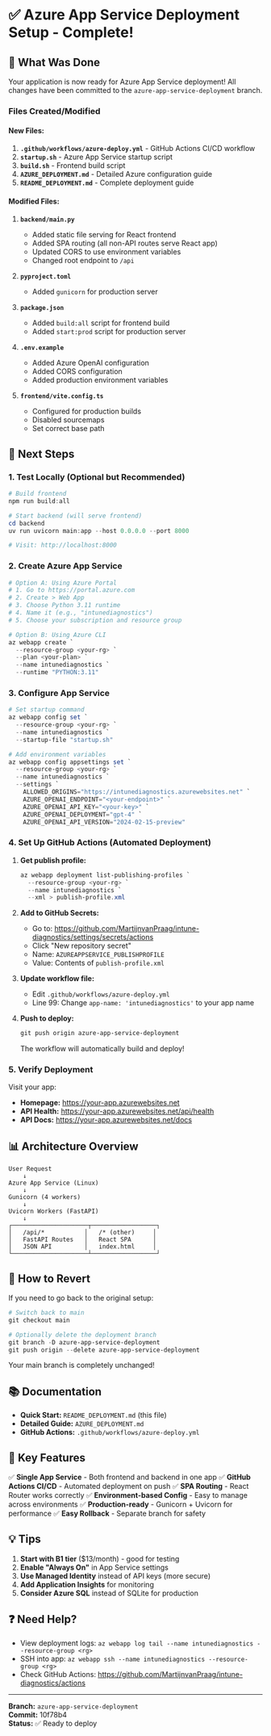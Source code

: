 # ✅ Azure App Service Deployment Setup - Complete!

## 🎯 What Was Done

Your application is now ready for Azure App Service deployment! All changes have been committed to the `azure-app-service-deployment` branch.

### Files Created/Modified

#### New Files:
1. **`.github/workflows/azure-deploy.yml`** - GitHub Actions CI/CD workflow
2. **`startup.sh`** - Azure App Service startup script
3. **`build.sh`** - Frontend build script
4. **`AZURE_DEPLOYMENT.md`** - Detailed Azure configuration guide
5. **`README_DEPLOYMENT.md`** - Complete deployment guide

#### Modified Files:
1. **`backend/main.py`**
   - Added static file serving for React frontend
   - Added SPA routing (all non-API routes serve React app)
   - Updated CORS to use environment variables
   - Changed root endpoint to `/api`

2. **`pyproject.toml`**
   - Added `gunicorn` for production server

3. **`package.json`**
   - Added `build:all` script for frontend build
   - Added `start:prod` script for production server

4. **`.env.example`**
   - Added Azure OpenAI configuration
   - Added CORS configuration
   - Added production environment variables

5. **`frontend/vite.config.ts`**
   - Configured for production builds
   - Disabled sourcemaps
   - Set correct base path

## 🚀 Next Steps

### 1. Test Locally (Optional but Recommended)

```powershell
# Build frontend
npm run build:all

# Start backend (will serve frontend)
cd backend
uv run uvicorn main:app --host 0.0.0.0 --port 8000

# Visit: http://localhost:8000
```

### 2. Create Azure App Service

```powershell
# Option A: Using Azure Portal
# 1. Go to https://portal.azure.com
# 2. Create > Web App
# 3. Choose Python 3.11 runtime
# 4. Name it (e.g., "intunediagnostics")
# 5. Choose your subscription and resource group

# Option B: Using Azure CLI
az webapp create `
  --resource-group <your-rg> `
  --plan <your-plan> `
  --name intunediagnostics `
  --runtime "PYTHON:3.11"
```

### 3. Configure App Service

```powershell
# Set startup command
az webapp config set `
  --resource-group <your-rg> `
  --name intunediagnostics `
  --startup-file "startup.sh"

# Add environment variables
az webapp config appsettings set `
  --resource-group <your-rg> `
  --name intunediagnostics `
  --settings `
    ALLOWED_ORIGINS="https://intunediagnostics.azurewebsites.net" `
    AZURE_OPENAI_ENDPOINT="<your-endpoint>" `
    AZURE_OPENAI_API_KEY="<your-key>" `
    AZURE_OPENAI_DEPLOYMENT="gpt-4" `
    AZURE_OPENAI_API_VERSION="2024-02-15-preview"
```

### 4. Set Up GitHub Actions (Automated Deployment)

1. **Get publish profile:**
   ```powershell
   az webapp deployment list-publishing-profiles `
     --resource-group <your-rg> `
     --name intunediagnostics `
     --xml > publish-profile.xml
   ```

2. **Add to GitHub Secrets:**
   - Go to: https://github.com/MartijnvanPraag/intune-diagnostics/settings/secrets/actions
   - Click "New repository secret"
   - Name: `AZUREAPPSERVICE_PUBLISHPROFILE`
   - Value: Contents of `publish-profile.xml`

3. **Update workflow file:**
   - Edit `.github/workflows/azure-deploy.yml`
   - Line 99: Change `app-name: 'intunediagnostics'` to your app name

4. **Push to deploy:**
   ```powershell
   git push origin azure-app-service-deployment
   ```
   
   The workflow will automatically build and deploy!

### 5. Verify Deployment

Visit your app:
- **Homepage:** https://your-app.azurewebsites.net
- **API Health:** https://your-app.azurewebsites.net/api/health
- **API Docs:** https://your-app.azurewebsites.net/docs

## 📊 Architecture Overview

```
User Request
    ↓
Azure App Service (Linux)
    ↓
Gunicorn (4 workers)
    ↓
Uvicorn Workers (FastAPI)
    ↓
┌─────────────────────┬──────────────────┐
│   /api/*           │   /* (other)     │
│   FastAPI Routes   │   React SPA      │
│   JSON API         │   index.html     │
└─────────────────────┴──────────────────┘
```

## 🔄 How to Revert

If you need to go back to the original setup:

```powershell
# Switch back to main
git checkout main

# Optionally delete the deployment branch
git branch -D azure-app-service-deployment
git push origin --delete azure-app-service-deployment
```

Your main branch is completely unchanged!

## 📚 Documentation

- **Quick Start:** `README_DEPLOYMENT.md` (this file)
- **Detailed Guide:** `AZURE_DEPLOYMENT.md`
- **GitHub Actions:** `.github/workflows/azure-deploy.yml`

## 🎯 Key Features

✅ **Single App Service** - Both frontend and backend in one app
✅ **GitHub Actions CI/CD** - Automated deployment on push
✅ **SPA Routing** - React Router works correctly
✅ **Environment-based Config** - Easy to manage across environments
✅ **Production-ready** - Gunicorn + Uvicorn for performance
✅ **Easy Rollback** - Separate branch for safety

## 💡 Tips

1. **Start with B1 tier** ($13/month) - good for testing
2. **Enable "Always On"** in App Service settings
3. **Use Managed Identity** instead of API keys (more secure)
4. **Add Application Insights** for monitoring
5. **Consider Azure SQL** instead of SQLite for production

## ❓ Need Help?

- View deployment logs: `az webapp log tail --name intunediagnostics --resource-group <rg>`
- SSH into app: `az webapp ssh --name intunediagnostics --resource-group <rg>`
- Check GitHub Actions: https://github.com/MartijnvanPraag/intune-diagnostics/actions

---

**Branch:** `azure-app-service-deployment`  
**Commit:** 10f78b4  
**Status:** ✅ Ready to deploy
